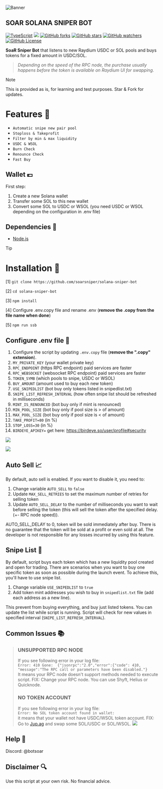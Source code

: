 ![Banner](https://github.com/soarsniper/solana-sniper-bot/blob/aa4317123c3058de4e2c5101d8963b1162370b28/images/soarlogo.png)

## SOAR SOLANA SNIPER BOT

[![TypeScript](https://badgen.net/badge/icon/typescript?icon=typescript&label)](https://typescriptlang.org)
![](https://img.shields.io/badge/soar-trades-blue)
[![GitHub forks](https://img.shields.io/github/forks/soarsniper/solana-sniper-bot.js.svg?style=social&label=Fork&maxAge=2000)](https://GitHub.com/soarsniper/solana-sniper-bot.js/network/)
[![GitHub stars](https://img.shields.io/github/stars/soarsniper/solana-sniper-bot.js.svg?style=social&label=Star&maxAge=2000)](https://GitHub.com/soarsniper/solana-sniper-bot.js/stargazers/)
[![GitHub watchers](https://img.shields.io/github/watchers/soarsniper/solana-sniper-bot.js.svg?style=social&label=Watch&maxAge=2000)](https://GitHub.com/soarsniper/solana-sniper-bot.js/watchers/)
[![GitHub License](https://img.shields.io/badge/license-mit.svg)](https://raw.githubusercontent.com/link/main/LICENSE.md)


**SoaR Sniper Bot** that listens to new Raydium USDC or SOL pools and buys tokens for a fixed amount in USDC/SOL.

> *Depending on the speed of the RPC node, the purchase usually happens before the token is available on Raydium UI for swapping.*

> [!NOTE]
> This is provided as is, for learning and test purposes.
> Star & Fork for updates.


# Features 🤖
- `Automatic snipe new pair pool`
- `Stoploss & Takeprofit`
- `Filter by min & max liquidity`
- `USDC & WSOL`
- `Burn Check`
- `Renounce Check`
- `Fast Buy`


## Wallet 💷
First step:
1. Create a new Solana wallet
2. Transfer some SOL to this new wallet
3. Convert some SOL to USDC or WSOL (you need USDC or WSOL depending on the configuration in .env file)


## Dependencies 📃
- [Node.js](https://nodejs.org/en/download)

> [!TIP]
> # Installation 🔗
>
>
> [1] ```git clone https://github.com/soarsniper/solana-sniper-bot```
> 
>[2] ```cd solana-sniper-bot```
> 
>[3] ```npm install```
>
>[4] Configure .env.copy file and rename .env (**remove the .copy from the file name when done**)
> 
>[5] ```npm run ssb```


## Configure .env file 📝
1. Configure the script by updating `.env.copy` file (**remove the ".copy" extension**).
2. `MY_PRIVATE_KEY` (your wallet private key)
3. `RPC_ENDPOINT` (https RPC endpoint) paid services are faster
4. `RPC_WEBSOCKET` (websocket RPC endpoint) paid services are faster
5. `TOKEN_SYMB` (which pools to snipe, USDC or WSOL)
6. `BUY_AMOUNT` (amount used to buy each new token)
7. `USE_SNIPEDLIST` (bot buy only tokens listed in snipedlist.txt)
8. `SNIPE_LIST_REFRESH_INTERVAL` (how often snipe list should be refreshed in milliseconds)
9. `MINT_IS_RENOUNCED` (bot buy only if mint is renounced)
10. `MIN_POOL_SIZE` (bot buy only if pool size is > of amount)
11. `MAX_POOL_SIZE` (bot buy only if pool size is < of amount)
13. `TAKE_PROFIT=80` (in %)
13. `STOP_LOSS=30` (in %)
14. `BIRDEYE_APIKEY=` get here: https://birdeye.so/user/profile#security

![](https://github.com/soarsniper/solana-sniper-bot/blob/aa4317123c3058de4e2c5101d8963b1162370b28/images/bot.png)

![](https://github.com/soarsniper/solana-sniper-bot/blob/aa4317123c3058de4e2c5101d8963b1162370b28/images/botsnipe.png)


## Auto Sell 📈
By default, auto sell is enabled. If you want to disable it, you need to:
1. Change variable `AUTO_SELL` to `false`
2. Update `MAX_SELL_RETRIES` to set the maximum number of retries for selling token
3. Update `AUTO_SELL_DELAY` to the number of milliseconds you want to wait before selling the token (this will sell the token after the specified delay. (+- RPC node speed)).

AUTO_SELL_DELAY to 0, token will be sold immediately after buy.
There is no guarantee that the token will be sold at a profit or even sold at all. The developer is not responsible for any losses incurred by using this feature.

## Snipe List 📘
By default, script buys each token which has a new liquidity pool created and open for trading. 
There are scenarios when you want to buy one specific token as soon as possible during the launch event.
To achieve this, you'll have to use snipe list.
1. Change variable `USE_SNIPEDLIST` to `true`
2. Add token mint addresses you wish to buy in `snipedlist.txt` file (add each address as a new line).

This prevent from buying everything, and buy just listed tokens.
You can update the list while script is running. Script will check for new values in specified interval (`SNIPE_LIST_REFRESH_INTERVAL`).


## Common Issues 📚

> ### UNSUPPORTED RPC NODE
> If you see following error in your log file:  
> `Error: 410 Gone:  {"jsonrpc":"2.0","error":{"code": 410, "message":"The RPC call or parameters have been disabled."}`  
> It means your RPC node doesn't support methods needed to execute script.
> FIX: Change your RPC node. You can use Shyft, Helius or Quicknode.
> 
> ### NO TOKEN ACCOUNT
> If you see following error in your log file:  
> `Error: No SOL token account found in wallet: `  
> it means that your wallet not have USDC/WSOL token account.
> FIX: Go to [Jup.ag](https://jup.ag) and swap some SOL/USDC or SOL/WSOL.
> ![](https://github.com/soarsniper/solana-sniper-bot/blob/aa4317123c3058de4e2c5101d8963b1162370b28/images/jupiter.png)

## Help 📮
Discord: @botsoar

## Disclaimer 🔍
Use this script at your own risk. No financial advice.
